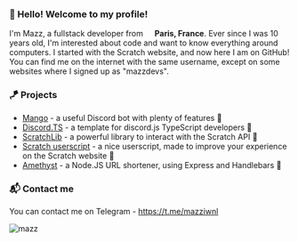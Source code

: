 ### 👋 Hello! Welcome to my profile!
I'm Mazz, a fullstack developer from <img src="https://image.flaticon.com/icons/svg/197/197560.svg" width="13"/> <b>Paris, France</b>.
Ever since I was 10 years old, I'm interested about code and want to know everything around computers. I started with the Scratch website, and now here I am on GitHub!
You can find me on the internet with the same username, except on some websites where I signed up as "mazzdevs". 

### 🪁 Projects
* [Mango](https://github.com/mazzlabs/Mango) - a useful Discord bot with plenty of features 🥭
* [Discord.TS](https://github.com/mazzlabs/discord.ts) - a template for discord.js TypeScript developers 🌠
* [ScratchLib](https://github.com/mazzlabs/ScratchLib) - a powerful library to interact with the Scratch API 🚀
* [Scratch userscript](https://github.com/mazzlabs/scratch.user.js) - a nice userscript, made to improve your experience on the Scratch website 🌌
* [Amethyst](https://github.com/mazzlabs/Amethyst) - a Node.JS URL shortener, using Express and Handlebars 🚂

### 📬 Contact me
You can contact me on Telegram - https://t.me/mazziwnl

<img src="https://komarev.com/ghpvc/?username=mazzlabs&label=Profile%20views&color=blueviolet&style=flat" alt="mazz" />
